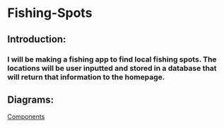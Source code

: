 # Fishing-Spots

## Introduction:
### I will be making a fishing app to find local fishing spots. The locations will be user inputted and stored in a database that will return that information to the homepage.

## Diagrams:
[Components](https://drive.google.com/file/d/1z3cx6GDHWvmoCwaC0t43lTrP4vjuOTJB/view?usp=sharing)
